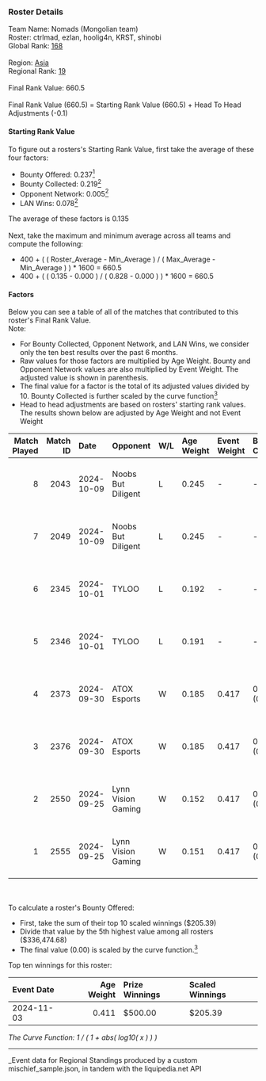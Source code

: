 ### Roster Details<br />
Team Name: Nomads (Mongolian team)<br />
Roster: ctrlmad, ezlan, hoolig4n, KRST, shinobi<br />
Global Rank: [168](../../standings_global_2025_03_01.md)<br />
<br />
Region: [Asia]( ../../standings_asia_2025_03_01.md)<br />
Regional Rank: [19]( ../../standings_asia_2025_03_01.md)<br />
<br />
Final Rank Value:  660.5<br />
<br />
Final Rank Value (660.5) = Starting Rank Value (660.5) + Head To Head Adjustments (-0.1)<br />

#### Starting Rank Value<br />
To figure out a rosters's Starting Rank Value, first take the average of these four factors:<br />
- Bounty Offered: 0.237[<sup>1</sup>](#table2)
- Bounty Collected: 0.219[<sup>2</sup>](#table1)
- Opponent Network: 0.005[<sup>2</sup>](#table1)
- LAN Wins: 0.078[<sup>2</sup>](#table1)

The average of these factors is 0.135<br />
<br />
Next, take the maximum and minimum average across all teams and compute the following:<br />
- 400 + ( ( Roster_Average - Min_Average ) / ( Max_Average - Min_Average ) ) * 1600 = 660.5
- 400 + ( ( 0.135 - 0.000 ) / ( 0.828 - 0.000 ) ) * 1600 = 660.5


#### Factors<br />
Below you can see a table of all of the matches that contributed to this roster's Final Rank Value.<br />
Note:<br />

- For Bounty Collected, Opponent Network, and LAN Wins, we consider only the ten best results over the past 6 months.
- Raw values for those factors are multiplied by Age Weight. Bounty and Opponent Network values are also multiplied by Event Weight. The adjusted value is shown in parenthesis.
- The final value for a factor is the total of its adjusted values divided by 10. Bounty Collected is further scaled by the curve function[<sup>3</sup>](#curveFunction)
- Head to head adjustments are based on rosters' starting rank values. The results shown below are adjusted by Age Weight and not Event Weight
<span id="table1"></span><br />


| Match Played | Match ID | Date       | Opponent           | W/L | Age Weight | Event Weight | Bounty Collected | Opponent Network | LAN Wins  | H2H Adj. | Roster                                  |
| -: | -: | :- | :- | :- | :- | :- | :- | :- | :- | -: | :- |
|            8 |     2043 | 2024-10-09 | Noobs But Diligent | L   | 0.245      | -            | -                | -                | -         |    -5.47 | ctrlmad, ezlan, hoolig4n, KRST, shinobi |
|            7 |     2049 | 2024-10-09 | Noobs But Diligent | L   | 0.245      | -            | -                | -                | -         |    -5.56 | ctrlmad, ezlan, hoolig4n, KRST, shinobi |
|            6 |     2345 | 2024-10-01 | TYLOO              | L   | 0.192      | -            | -                | -                | -         |    -1.59 | ctrlmad, ezlan, hoolig4n, KRST, shinobi |
|            5 |     2346 | 2024-10-01 | TYLOO              | L   | 0.191      | -            | -                | -                | -         |    -1.61 | ctrlmad, ezlan, hoolig4n, KRST, shinobi |
|            4 |     2373 | 2024-09-30 | ATOX Esports       | W   | 0.185      | 0.417        | 0.008 (0.001)    | 0.069 (0.005)    | 1 (0.185) |     3.52 | ctrlmad, ezlan, hoolig4n, KRST, shinobi |
|            3 |     2376 | 2024-09-30 | ATOX Esports       | W   | 0.185      | 0.417        | 0.008 (0.001)    | 0.069 (0.005)    | 1 (0.185) |     3.57 | ctrlmad, ezlan, hoolig4n, KRST, shinobi |
|            2 |     2550 | 2024-09-25 | Lynn Vision Gaming | W   | 0.152      | 0.417        | 0.011 (0.001)    | 0.301 (0.019)    | 1 (0.152) |     3.52 | ctrlmad, ezlan, hoolig4n, KRST, shinobi |
|            1 |     2555 | 2024-09-25 | Lynn Vision Gaming | W   | 0.151      | 0.417        | 0.011 (0.001)    | 0.301 (0.019)    | 1 (0.151) |     3.55 | ctrlmad, ezlan, hoolig4n, KRST, shinobi |

<br />
<span id="table2"></span><br />
To calculate a roster's Bounty Offered:<br />

- First, take the sum of their top 10 scaled winnings ($205.39)
- Divide that value by the 5th highest value among all rosters ($336,474.68)
- The final value (0.00) is scaled by the curve function.[<sup>3</sup>](#curveFunction)

Top ten winnings for this roster:<br />

| Event Date | Age Weight | Prize Winnings | Scaled Winnings |
| :- | -: | :- | :- |
| 2024-11-03 |      0.411 | $500.00        | $205.39         |


<span id="curveFunction"></span>_The Curve Function: 1 / ( 1 + abs( log10( x ) ) )_<br />

---
_Event data for Regional Standings produced by a custom mischief_sample.json, in tandem with the liquipedia.net API<br />
